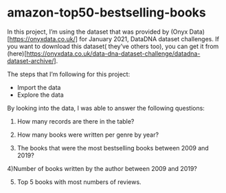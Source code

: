 # amazon-top50-bestselling-books

In this project, I’m using the dataset that was provided by (Onyx Data)[https://onyxdata.co.uk/] for January 2021, DataDNA dataset challenges. If you want to download 
this dataset( they’ve others too), you can get it from (here)[https://onyxdata.co.uk/data-dna-dataset-challenge/datadna-dataset-archive/].

The steps that I’m following for this project:

- Import the data
- Explore the data

By looking into the data, I was able to answer the following questions:
  1) How many records are there in the table?
  
  2) How many books were written per genre by year?
  
  3) The books that were the most bestselling books between 2009 and 2019?
  
  4)Number of books written by the author between 2009 and 2019?
  
  5) Top 5 books with most numbers of reviews.
